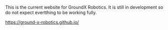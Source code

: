 This is the current website for GroundX Robotics. It is still in development so do not expect evertthing to be working fully.

https://ground-x-robotics.github.io/
